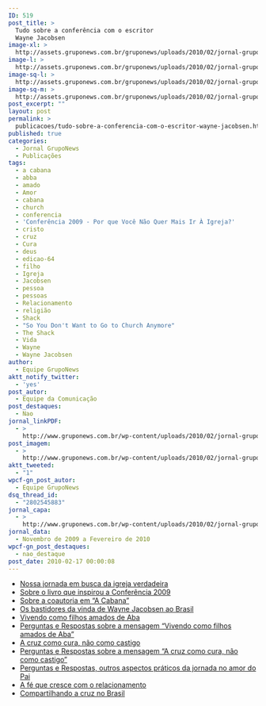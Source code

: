 ```yaml
---
ID: 519
post_title: >
  Tudo sobre a conferência com o escritor
  Wayne Jacobsen
image-xl: >
  http://assets.gruponews.com.br/gruponews/uploads/2010/02/jornal-gruponews-novembro-fevereiro-2010-capa.jpg
image-l: >
  http://assets.gruponews.com.br/gruponews/uploads/2010/02/jornal-gruponews-novembro-fevereiro-2010-capa-960x720.jpg
image-sq-l: >
  http://assets.gruponews.com.br/gruponews/uploads/2010/02/jornal-gruponews-novembro-fevereiro-2010-capa.jpg
image-sq-m: >
  http://assets.gruponews.com.br/gruponews/uploads/2010/02/jornal-gruponews-novembro-fevereiro-2010-capa-720x720.jpg
post_excerpt: ""
layout: post
permalink: >
  publicacoes/tudo-sobre-a-conferencia-com-o-escritor-wayne-jacobsen.html
published: true
categories:
  - Jornal GrupoNews
  - Publicações
tags:
  - a cabana
  - abba
  - amado
  - Amor
  - cabana
  - church
  - conferencia
  - 'Conferência 2009 - Por que Você Não Quer Mais Ir À Igreja?'
  - cristo
  - cruz
  - Cura
  - deus
  - edicao-64
  - filho
  - Igreja
  - Jacobsen
  - pessoa
  - pessoas
  - Relacionamento
  - religião
  - Shack
  - "So You Don't Want to Go to Church Anymore"
  - The Shack
  - Vida
  - Wayne
  - Wayne Jacobsen
author:
  - Equipe GrupoNews
aktt_notify_twitter:
  - 'yes'
post_autor:
  - Equipe da Comunicação
post_destaques:
  - Nao
jornal_linkPDF:
  - >
    http://www.gruponews.com.br/wp-content/uploads/2010/02/jornal-gruponews-novembro-fevereiro-2010.pdf
post_imagem:
  - >
    http://www.gruponews.com.br/wp-content/uploads/2010/02/jornal-gruponews-novembro-fevereiro-2010-imagem.jpg
aktt_tweeted:
  - "1"
wpcf-gn_post_autor:
  - Equipe GrupoNews
dsq_thread_id:
  - "2802545883"
jornal_capa:
  - >
    http://www.gruponews.com.br/wp-content/uploads/2010/02/jornal-gruponews-novembro-fevereiro-2010-capa.jpg
jornal_data:
  - Novembro de 2009 a Fevereiro de 2010
wpcf-gn_post_destaques:
  - nao_destaque
post_date: 2010-02-17 00:00:08
---
```

<ul>
	<li><a title="Nossa jornada em busca da igreja verdadeira" href="http://www.gruponews.com.br/2010/02/nossa-jornada-em-busca-da-igreja-verdadeira.html">Nossa jornada em busca da igreja verdadeira</a></li>
	<li><a title="Sobre o livro que inspirou a Conferência 2009" href="http://www.gruponews.com.br/2010/02/sobre-o-livro-que-inspirou-a-conferencia-2009.html">Sobre o livro que inspirou a Conferência 2009</a></li>
	<li><a title="Sobre a coautoria em “A Cabana”" href="http://www.gruponews.com.br/2010/02/sobre-a-coautoria-em-a-cabana.html">Sobre a coautoria em “A Cabana”</a></li>
	<li><a title="Os bastidores da vinda de Wayne Jacobsen ao Brasil" href="http://www.gruponews.com.br/2010/02/os-bastidores-da-vinda-de-wayne-jacobsen-ao-brasil.html">Os bastidores da vinda de Wayne Jacobsen ao Brasil</a></li>
	<li><a title="Vivendo como filhos amados de Aba" href="http://www.gruponews.com.br/2010/02/vivendo-como-filhos-amados-de-aba.html">Vivendo como filhos amados de Aba</a></li>
	<li><a title="Sobre a mensagem “Vivendo como filhos amados de Aba”" href="http://www.gruponews.com.br/2010/02/sobre-a-mensagem-%e2%80%9cvivendo-como-filhos-amados-de-aba%e2%80%9d.html">Perguntas e Respostas sobre a mensagem “Vivendo como filhos amados de Aba”</a></li>
	<li><a title="A cruz como cura, não como castigo" href="http://www.gruponews.com.br/2010/02/a-cruz-como-cura-nao-como-castigo.html">A cruz como cura, não como castigo</a></li>
	<li><a title="Sobre a mensagem “A cruz como cura, não como castigo”" href="http://www.gruponews.com.br/2010/02/sobre-a-mensagem-%e2%80%9ca-cruz-como-cura-nao-como-castigo%e2%80%9d.html">Perguntas e Respostas sobre a mensagem “A cruz como cura, não como castigo”</a></li>
	<li><a title="Outros aspectos práticos da jornada no amor do Pai" href="http://www.gruponews.com.br/2010/02/outros-aspectos-praticos-da-jornada-no-amor-do-pai.html">Perguntas e Respostas, outros aspectos práticos da jornada no amor do Pai</a></li>
	<li><a title="A fé que cresce com o relacionamento" href="http://www.gruponews.com.br/2010/02/a-fe-que-cresce-com-o-relacionamento.html">A fé que cresce com o relacionamento</a></li>
	<li><a title="Compartilhando a cruz no Brasil" href="http://www.gruponews.com.br/2010/02/compartilhando-a-cruz-no-brasil.html">Compartilhando a cruz no Brasil</a></li>
</ul>